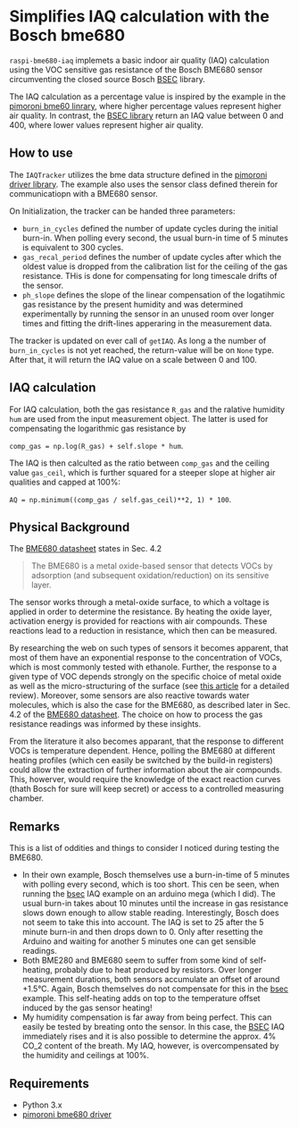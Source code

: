 # Simplifies IAQ calculation with the Bosch bme680
`raspi-bme680-iaq` implemets a basic indoor air quality (IAQ) calculation using the VOC sensitive gas resistance of the Bosch BME680 sensor circumventing the closed source Bosch [BSEC](https://www.bosch-sensortec.com/software-tools/software/bsec/) library.

The IAQ calculation as a percentage value is inspired by the example in the [pimoroni bme60 linrary](https://github.com/pimoroni/bme680-python), where higher percentage values represent higher air quality. In contrast, the [BSEC library](https://www.bosch-sensortec.com/software-tools/software/bsec/) return an IAQ value between 0 and 400, where lower values represent higher air quality.

## How to use
The `IAQTracker` utilizes the bme data structure defined in the [pimoroni driver library](https://github.com/pimoroni/bme680-python). The example also uses the sensor class defined therein for communicatiopn with a BME680 sensor.

On Initialization, the tracker can be handed three parameters: 
- `burn_in_cycles` defined the number of update cycles during the initial burn-in. When polling every second, the usual burn-in time of 5 minutes is equivalent to 300 cycles.
- `gas_recal_period` defines the number of update cycles after which the oldest value is dropped from the calibration list for the ceiling of the gas resistance. THis is done for compensating for long timescale drifts of the sensor.
- `ph_slope` defines the slope of the linear compensation of the logatihmic gas resistance by the present humidity and was determined experimentally by running the sensor in an unused room over longer times and fitting the drift-lines apperaring in the measurement data.

The tracker is updated on ever call of `getIAQ`. As long a the number of `burn_in_cycles` is not yet reached, the return-value will be on `None` type. After that, it will return the IAQ value on a scale between 0 and 100.

## IAQ calculation
For IAQ calculation, both the gas resistance `R_gas` and the ralative humidity `hum` are used from the input measurement object. The latter is used for compensating the logarithmic gas resistance by

``comp_gas = np.log(R_gas) + self.slope * hum``.

The IAQ is then calculted as the ratio between `comp_gas` and the ceiling value `gas_ceil`, which is further squared for a steeper slope at higher air qualities and capped at 100%:

``AQ = np.minimum((comp_gas / self.gas_ceil)**2, 1) * 100``.




## Physical Background
The [BME680 datasheet](https://www.bosch-sensortec.com/media/boschsensortec/downloads/datasheets/bst-bme680-ds001.pdf) states in Sec. 4.2 
> The BME680 is a metal oxide-based sensor that detects VOCs by adsorption (and subsequent oxidation/reduction) on its sensitive layer.

The sensor works through a metal-oxide surface, to which a voltage is applied in order to determine the resistance. By heating the oxide layer, activation energy is provided for reactions with air compounds. These reactions lead to a reduction in resistance, which then can be measured.

By researching the web on such types of sensors it becomes apparent, that most of them have an exponential response to the concentration of VOCs, which is most commonly tested with ethanole. Further, the response to a given type of VOC depends strongly on the specific choice of metal oxide as well as the micro-structuring of the surface (see [this article](https://iopscience.iop.org/article/10.1088/1361-6501/aa7443/meta) for a detailed review). Moreover, some sensors are also reactive towards water molecules, which is also the case for the BME680, as described later in Sec. 4.2 of the [BME680 datasheet](https://www.bosch-sensortec.com/media/boschsensortec/downloads/datasheets/bst-bme680-ds001.pdf). The choice on how to process the gas resistance readings was informed by these insights.

From the literature it also becomes apparant, that the response to different VOCs is temperature dependent. Hence, polling the BME680 at different heating profiles (which cen easily be switched by the build-in registers) could allow the extraction of further information about the air compounds. This, howerver, would require the knowledge of the exact reaction curves (thath Bosch for sure will keep secret) or access to a controlled measuring chamber.



## Remarks
This is a list of oddities and things to consider I noticed during testing the BME680. 
- In their own example, Bosch themselves use a burn-in-time of 5 minutes with polling every second, which is too short. This cen be seen, when running the [bsec](https://www.bosch-sensortec.com/software-tools/software/bsec/) IAQ example on an arduino mega (which I did). The usual burn-in takes about 10 minutes until the increase in gas resistance slows down enough to allow stable reading. Interestingly, Bosch does not seem to take this into account. The IAQ is set to 25 after the 5 minute burn-in and then drops down to 0. Only after resetting the Arduino and waiting for another 5 minutes one can get sensible readings.
- Both BME280 and BME680 seem to suffer from some kind of self-heating, probably due to heat produced by resistors. Over longer measurement durations, both sensors accumulate an offset of around +1.5°C. Again, Bosch themselves do not compensate for this in the [bsec](https://www.bosch-sensortec.com/software-tools/software/bsec/) example. This self-heating adds on top to the temperature offset induced by the gas sensor heating!
- My humidity compensation is far away from being perfect. This can easily be tested by breating onto the sensor. In this case, the [BSEC](https://www.bosch-sensortec.com/software-tools/software/bsec/) IAQ immediately rises and it is also possible to determine the approx. 4% CO_2 content of the breath. My IAQ, however, is overcompensated by the humidity and ceilings at 100%.

## Requirements
- Python 3.x
- [pimoroni bme680 driver](https://github.com/pimoroni/bme680-python)
